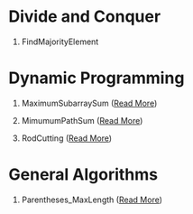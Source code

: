 # Divide and Conquer

1. FindMajorityElement

# Dynamic Programming

1. MaximumSubarraySum ([Read More](https://algorithmsandstuff.wordpress.com/2016/12/29/dynamic-programming-maximum-subarray-sum/))

2. MimumumPathSum ([Read More](https://algorithmsandstuff.wordpress.com/2016/11/23/dynamic-programming-path-in-matrix/))

3. RodCutting ([Read More](https://algorithmsandstuff.wordpress.com/2017/01/10/dynamic-programming-rod-cutting/))

# General Algorithms

1. Parentheses_MaxLength ([Read More](https://algorithmsandstuff.wordpress.com/2017/03/31/algorithms-parentheses-max-substring-length/))
